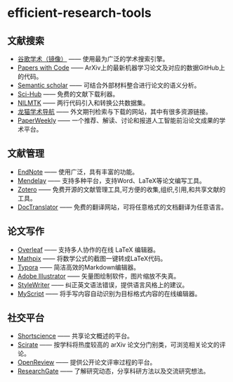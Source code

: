 # efficient-research-tools

## 文献搜索
- [谷歌学术（镜像）](http://ac.scmor.com/) —— 使用最为广泛的学术搜索引擎。
- [Papers with Code](https://paperswithcode.com/sota) —— ArXiv上的最新机器学习论文及对应的数据GitHub上的代码。
- [Semantic scholar](https://www.semanticscholar.org/) —— 可结合外部材料整合进行论文的语义分析。
- [Sci-Hub](http://tool.yovisun.com/scihub/) —— 免费的文献下载利器。
- [NILMTK](http://nilmtk.github.io/) —— 两行代码引入和转换公共数据集。  
- [龙猫学术导航](http://www.6453.net/) —— 外文期刊检索与下载的网站，其中有很多资源链接。  
- [PaperWeekly](http://www.paperweekly.site/) —— 一个推荐、解读、讨论和报道人工智能前沿论文成果的学术平台。

## 文献管理
- [EndNote](https://endnote.com/) —— 使用广泛，具有丰富的功能。
- [Mendelay](https://www.mendeley.com/?interaction_required=true) —— 支持多种平台，支持Word、LaTeX等论文编写工具。
- [Zotero](https://www.zotero.org/) —— 免费开源的文献管理工具,可方便的收集,组织,引用,和共享文献的工具。  
- [DocTranslator](https://www.onlinedoctranslator.com/) —— 免费的翻译网站，可将任意格式的文档翻译为任意语言。

## 论文写作
- [Overleaf](https://www.overleaf.com/) —— 支持多人协作的在线 LaTeX 编辑器。  
- [Mathpix](https://mathpix.com/) —— 将数学公式的截图一键转成LaTeX代码。  
- [Typora](https://www.typora.io/) —— 简洁高效的Markdown编辑器。  
- [Adobe Illustrator](https://www.adobe.com/products/illustrator.html) —— 矢量图绘制软件，图片缩放不失真。  
- [StyleWriter](http://www.stylewriter-usa.com/) —— 纠正英文语法错误，提供语言风格上的建议。
- [MyScript](https://webdemo.myscript.com/) —— 将手写内容自动识别为目标格式内容的在线编辑器。


## 社交平台
- [Shortscience](https://www.shortscience.org/) —— 共享论文概述的平台。
- [Scirate](https://scirate.com/) —— 按学科将热度较高的 arXiv 论文分门别类，可浏览相关论文的评论。
- [OpenReview](https://openreview.net/) —— 提供公开论文评审过程的平台。
- [ResearchGate]() —— 了解研究动态，分享科研方法以及交流研究想法。
